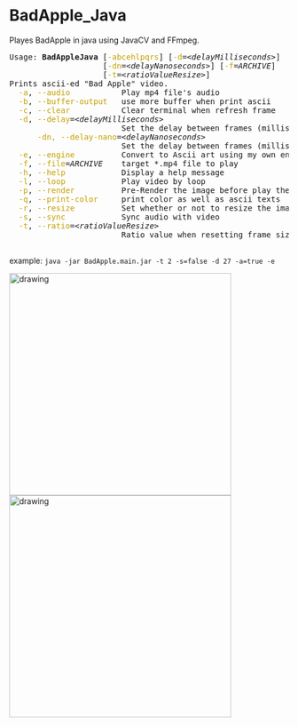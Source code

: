 # BadApple_Java
Playes BadApple in java using JavaCV and FFmpeg.

<pre>
Usage: <b>BadAppleJava</b> [<font color="#C4A000">-abcehlpqrs</font>] [<font color="#C4A000">-d</font>=<i>&lt;delayMilliseconds&gt;</i>]
                    [<font color="#C4A000">-dn</font>=<i>&lt;delayNanoseconds&gt;</i>] [<font color="#C4A000">-f</font>=<i>ARCHIVE</i>]
                    [<font color="#C4A000">-t</font>=<i>&lt;ratioValueResize&gt;</i>]
Prints ascii-ed &quot;Bad Apple&quot; video.
  <font color="#C4A000">-a</font>, <font color="#C4A000">--audio</font>           Play mp4 file&apos;s audio
  <font color="#C4A000">-b</font>, <font color="#C4A000">--buffer-output</font>   use more buffer when print ascii
  <font color="#C4A000">-c</font>, <font color="#C4A000">--clear</font>           Clear terminal when refresh frame
  <font color="#C4A000">-d</font>, <font color="#C4A000">--delay</font>=<i>&lt;delayMilliseconds&gt;</i>
                        Set the delay between frames (milliseconds)
      <font color="#C4A000">-dn, --delay-nano</font>=<i>&lt;delayNanoseconds&gt;</i>
                        Set the delay between frames (milliseconds)
  <font color="#C4A000">-e</font>, <font color="#C4A000">--engine</font>          Convert to Ascii art using my own engine
  <font color="#C4A000">-f</font>, <font color="#C4A000">--file</font>=<i>ARCHIVE</i>    target *.mp4 file to play
  <font color="#C4A000">-h</font>, <font color="#C4A000">--help</font>            Display a help message
  <font color="#C4A000">-l</font>, <font color="#C4A000">--loop</font>            Play video by loop
  <font color="#C4A000">-p</font>, <font color="#C4A000">--render</font>          Pre-Render the image before play the video
  <font color="#C4A000">-q</font>, <font color="#C4A000">--print-color</font>     print color as well as ascii texts
  <font color="#C4A000">-r</font>, <font color="#C4A000">--resize</font>          Set whether or not to resize the image
  <font color="#C4A000">-s</font>, <font color="#C4A000">--sync</font>            Sync audio with video
  <font color="#C4A000">-t</font>, <font color="#C4A000">--ratio</font>=<i>&lt;ratioValueResize&gt;</i>
                        Ratio value when resetting frame size
                        </pre>

example:
`java -jar BadApple.main.jar -t 2 -s=false -d 27 -a=true -e`

<img src="https://i.ibb.co/qnPW1dZ/2021-06-07-12-36-51.png" alt="drawing" width="400"/> <img src="https://i.ibb.co/XYTXbhQ/2021-06-07-12-00-40.png" alt="drawing" width="400"/>

